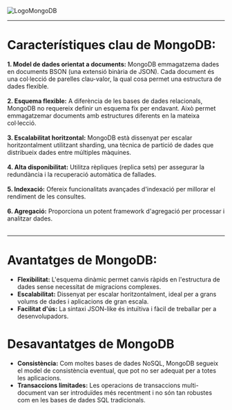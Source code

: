 ![LogoMongoDB](https://github.com/mahisumit/DAW-BaseDeDades/blob/main/4.%20Base%20de%20dades%20objecte%20relacionals%20(UF4)/assests/MongoDB_Logo.png)
***

# Característiques clau de MongoDB:

<b>1. Model de dades orientat a documents:</b> MongoDB emmagatzema dades en documents BSON (una extensió binària de JSON). Cada document és una col·lecció de parelles clau-valor, la qual cosa permet una estructura de dades flexible.<br><br>
<b>2. Esquema flexible:</b> A diferència de les bases de dades relacionals, MongoDB no requereix definir un esquema fix per endavant. Això permet emmagatzemar documents amb estructures diferents en la mateixa col·lecció.<br><br>
<b>3. Escalabilitat horitzontal:</b> MongoDB està dissenyat per escalar horitzontalment utilitzant sharding, una tècnica de partició de dades que distribueix dades entre múltiples màquines.<br><br>
<b>4. Alta disponibilitat:</b> Utilitza rèpliques (replica sets) per assegurar la redundància i la recuperació automàtica de fallades.<br><br>
<b>5. Indexació:</b> Ofereix funcionalitats avançades d'indexació per millorar el rendiment de les consultes.<br><br>
<b>6. Agregació:</b> Proporciona un potent framework d'agregació per processar i analitzar dades.<br><br>

 ***
 
# Avantatges de MongoDB:

* <b>Flexibilitat:</b> L'esquema dinàmic permet canvis ràpids en l'estructura de dades sense necessitat de migracions complexes.
* <b>Escalabilitat:</b> Dissenyat per escalar horitzontalment, ideal per a grans volums de dades i aplicacions de gran escala.
* <b>Facilitat d'ús:</b> La sintaxi JSON-like és intuïtiva i fàcil de treballar per a desenvolupadors.

# Desavantatges de MongoDB
* <b>Consistència:</b> Com moltes bases de dades NoSQL, MongoDB segueix el model de consistència eventual, que pot no ser adequat per a totes les aplicacions.
* <b>Transaccions limitades:</b> Les operacions de transaccions multi-document van ser introduïdes més recentment i no són tan robustes com en les bases de dades SQL tradicionals.

